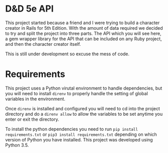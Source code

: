 # D&D 5e API

This project started because a friend and I were trying to build a character
creator in Rails for 5th Edition. With the amount of data required we decided to
try and split the project into three parts.  The API which you will see here, a
gem wrapper library for the API that can be included on any Ruby project, and
then the character creator itself.

This is still under development so excuse the mess of code.

# Requirements

This project uses a Python virutal environment to handle dependencies, but you
will need to install `direnv` to properly handle the setting of global variables
in the environment.

Once `direnv` is installed and configured you will need to cd into the project
directory and do a `direnv allow` to allow the variables to be set anytime you
enter or exit the directory.

To install the python dependencies you need to run `pip install requirements.txt`
or `pip3 install requirements.txt` depending on which version of Python you have
installed. This project was developed using Python 3.5.